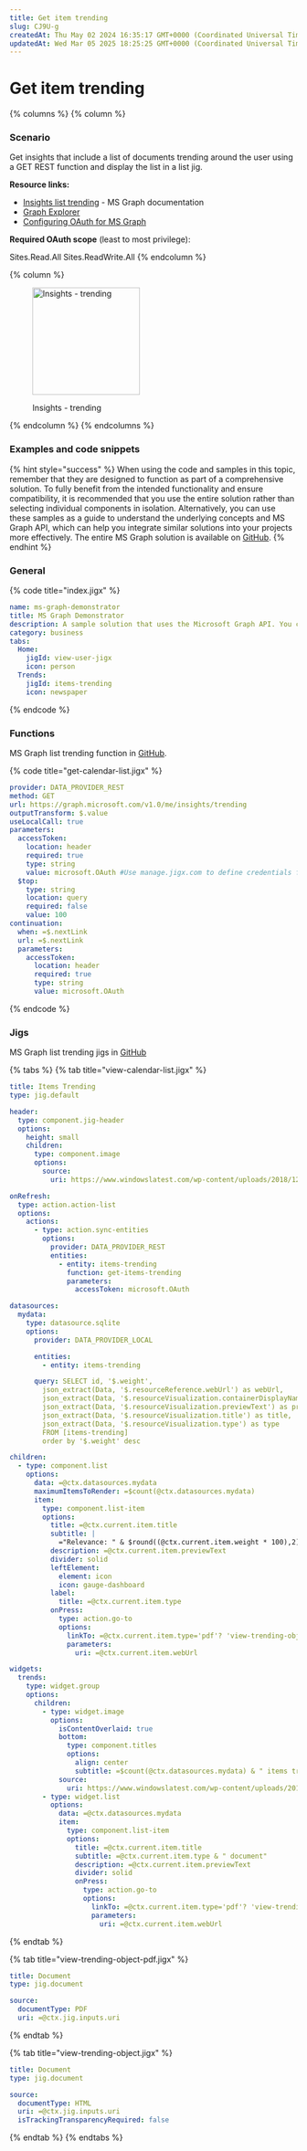 ```yaml
---
title: Get item trending
slug: CJ9U-g
createdAt: Thu May 02 2024 16:35:17 GMT+0000 (Coordinated Universal Time)
updatedAt: Wed Mar 05 2025 18:25:25 GMT+0000 (Coordinated Universal Time)
---
```


# Get item trending

{% columns %}
{% column %}
### Scenario

Get insights that include a list of documents trending around the user using a GET REST function and display the list in a list jig.

**Resource links:**

* [Insights list trending](https://learn.microsoft.com/en-us/graph/api/insights-list-trending?view=graph-rest-1.0\&tabs=http) - MS Graph documentation
* [Graph Explorer](https://developer.microsoft.com/en-us/graph/graph-explorer)
* [Configuring OAuth for MS Graph](https://docs.jigx.com/configuring-oauth-for-ms-graph)

**Required OAuth scope** (least to most privilege):

Sites.Read.All Sites.ReadWrite.All&#x20;
{% endcolumn %}

{% column %}
<figure><img src="../../../../../.gitbook/assets/Graph-trending.png" alt="Insights - trending" width="188"><figcaption><p>Insights - trending</p></figcaption></figure>
{% endcolumn %}
{% endcolumns %}

### Examples and code snippets

{% hint style="success" %}
When using the code and samples in this topic, remember that they are designed to function as part of a comprehensive solution. To fully benefit from the intended functionality and ensure compatibility, it is recommended that you use the entire solution rather than selecting individual components in isolation. Alternatively, you can use these samples as a guide to understand the underlying concepts and MS Graph API, which can help you integrate similar solutions into your projects more effectively. The entire MS Graph solution is available on [GitHub](https://github.com/jigx-com/jigx-samples/tree/main/quickstart/jigx-MS-Graph-demonstrator).&#x20;
{% endhint %}

### General

{% code title="index.jigx" %}
```yaml
name: ms-graph-demonstrator
title: MS Graph Demonstrator
description: A sample solution that uses the Microsoft Graph API. You can deploy and use this solution without any additional configuration.
category: business
tabs:
  Home:
    jigId: view-user-jigx
    icon: person
  Trends:
    jigId: items-trending
    icon: newspaper
```
{% endcode %}

### Functions

MS Graph list trending function in [GitHub](https://github.com/jigx-com/jigx-samples/blob/main/quickstart/jigx-MS-Graph-demonstrator/functions/general/get-items-trending.jigx).

{% code title="get-calendar-list.jigx" %}
```yaml
provider: DATA_PROVIDER_REST
method: GET
url: https://graph.microsoft.com/v1.0/me/insights/trending
outputTransform: $.value
useLocalCall: true
parameters:
  accessToken:
    location: header
    required: true
    type: string
    value: microsoft.OAuth #Use manage.jigx.com to define credentials for your solution
  $top:
    type: string
    location: query
    required: false
    value: 100
continuation:
  when: =$.nextLink
  url: =$.nextLink
  parameters:
    accessToken:
      location: header
      required: true
      type: string
      value: microsoft.OAuth
```
{% endcode %}

### Jigs

MS Graph list trending jigs in [GitHub](https://github.com/jigx-com/jigx-samples/tree/main/quickstart/jigx-MS-Graph-demonstrator/jigs/general)

{% tabs %}
{% tab title="view-calendar-list.jigx" %}
```yaml
title: Items Trending
type: jig.default

header:
  type: component.jig-header
  options:
    height: small
    children:
      type: component.image
      options:
        source:
          uri: https://www.windowslatest.com/wp-content/uploads/2018/12/Office-apps-new-icons.jpg

onRefresh:
  type: action.action-list
  options:
    actions:
      - type: action.sync-entities
        options:
          provider: DATA_PROVIDER_REST
          entities:
            - entity: items-trending
              function: get-items-trending
              parameters:
                accessToken: microsoft.OAuth

datasources:
  mydata:
    type: datasource.sqlite
    options:
      provider: DATA_PROVIDER_LOCAL

      entities:
        - entity: items-trending

      query: SELECT id, '$.weight',
        json_extract(Data, '$.resourceReference.webUrl') as webUrl,
        json_extract(Data, '$.resourceVisualization.containerDisplayName') as containerDisplayName,
        json_extract(Data, '$.resourceVisualization.previewText') as previewText,
        json_extract(Data, '$.resourceVisualization.title') as title,
        json_extract(Data, '$.resourceVisualization.type') as type
        FROM [items-trending]
        order by '$.weight' desc

children:
  - type: component.list
    options:
      data: =@ctx.datasources.mydata
      maximumItemsToRender: =$count(@ctx.datasources.mydata)
      item:
        type: component.list-item
        options:
          title: =@ctx.current.item.title
          subtitle: |
            ="Relevance: " & $round((@ctx.current.item.weight * 100),2) & "%"
          description: =@ctx.current.item.previewText
          divider: solid
          leftElement:
            element: icon
            icon: gauge-dashboard
          label:
            title: =@ctx.current.item.type
          onPress:
            type: action.go-to
            options:
              linkTo: =@ctx.current.item.type='pdf'? 'view-trending-object-pdf':'view-trending-object'
              parameters:
                uri: =@ctx.current.item.webUrl

widgets:
  trends:
    type: widget.group
    options:
      children:
        - type: widget.image
          options:
            isContentOverlaid: true
            bottom:
              type: component.titles
              options:
                align: center
                subtitle: =$count(@ctx.datasources.mydata) & " items trending around you."
            source:
              uri: https://www.windowslatest.com/wp-content/uploads/2018/12/Office-apps-new-icons.jpg
        - type: widget.list
          options:
            data: =@ctx.datasources.mydata
            item:
              type: component.list-item
              options:
                title: =@ctx.current.item.title
                subtitle: =@ctx.current.item.type & " document"
                description: =@ctx.current.item.previewText
                divider: solid
                onPress:
                  type: action.go-to
                  options:
                    linkTo: =@ctx.current.item.type='pdf'? 'view-trending-object-pdf':'view-trending-object'
                    parameters:
                      uri: =@ctx.current.item.webUrl
```
{% endtab %}

{% tab title="view-trending-object-pdf.jigx" %}
```yaml
title: Document
type: jig.document

source:
  documentType: PDF
  uri: =@ctx.jig.inputs.uri
```
{% endtab %}

{% tab title="view-trending-object.jigx" %}
```yaml
title: Document
type: jig.document

source:
  documentType: HTML
  uri: =@ctx.jig.inputs.uri
  isTrackingTransparencyRequired: false
```
{% endtab %}
{% endtabs %}
